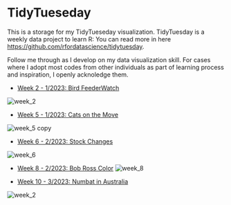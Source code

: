 # TidyTueseday
This is a storage for my TidyTueseday visualization. TidyTuesday is a weekly data project to learn R: You can read more in here https://github.com/rfordatascience/tidytuesday. 

Follow me through as I develop on my data visualization skill. For cases where I adopt most codes from other individuals as part of learning process and inspiration, I openly acknoledge them.

 * [Week 2 - 1/2023: Bird FeederWatch](https://github.com/lovingtheo/tidytueseday/blob/main/rmarkdown/bird%20watch/week_2.png)

![week_2](https://github.com/lovingtheo/tidytueseday/blob/main/rmarkdown/1%20W2%20Bird%20Watch/week_2.png?raw=true)
 
 * [Week 5 - 1/2023: Cats on the Move](https://github.com/lovingtheo/tidytueseday/blob/main/rmarkdown/cat/week_5.png)

![week_5 copy](https://github.com/lovingtheo/tidytueseday/blob/main/rmarkdown/1%20W5%20UK%20Cats/week_5.png?raw=true)

 * [Week 6 - 2/2023: Stock Changes](https://github.com/lovingtheo/tidytueseday/blob/main/rmarkdown/stock/week_6.png)

![week_6](https://github.com/lovingtheo/tidytueseday/blob/main/rmarkdown/2%20W6%20Big%20Tech%20Stock/week_6.png?raw=true)

* [Week 8 - 2/2023: Bob Ross Color](https://github.com/lovingtheo/tidytueseday/blob/main/rmarkdown/stock/week_6.png)
![week_8](https://github.com/lovingtheo/tidytueseday/blob/main/rmarkdown/%202%20W8%20Bob%20Ross/week_8.png?raw=true)

 * [Week 10 - 3/2023: Numbat in Australia](https://github.com/lovingtheo/tidytueseday/blob/main/rmarkdown/3%20W10%20Numbat/week%2010.png)

![week_2](https://github.com/lovingtheo/tidytueseday/blob/main/rmarkdown/3%20W10%20Numbat/week%2010.png?raw=true)
